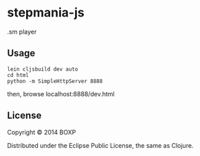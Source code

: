 # stepmania-js

  .sm player

## Usage

    lein cljsbuild dev auto
    cd html
    python -m SimpleHttpServer 8888

  then, browse localhost:8888/dev.html

## License

Copyright © 2014 BOXP

Distributed under the Eclipse Public License, the same as Clojure.
